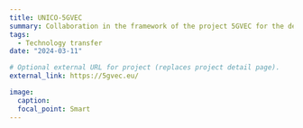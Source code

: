 ```yaml
---
title: UNICO-5GVEC​
summary: Collaboration in the framework of the project 5GVEC for the development of a collaborative mobile manipulator
tags:
  - Technology transfer
date: "2024-03-11"

# Optional external URL for project (replaces project detail page).
external_link: https://5gvec.eu/

image:
  caption:
  focal_point: Smart
---
```

